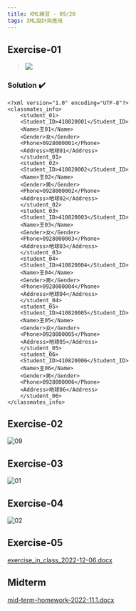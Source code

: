 ```yaml
---
title: XML練習 - 09/20  
tags: XML設計與應用
---
```

## Exercise-01
>![](https://i.imgur.com/aylLTpI.png)
### Solution :heavy_check_mark: 
```xml=
<?xml version="1.0" encoding="UTF-8"?>
<classmates_info>
	<student_01>
	<Student_ID>410820001</Student_ID>
	<Name>王01</Name>
	<Gender>女</Gender>
	<Phone>0928000001</Phone>
	<Address>地球01</Address>
	</student_01>
	<student_02>
	<Student_ID>410820002</Student_ID>
	<Name>王02</Name>
	<Gender>男</Gender>
	<Phone>0928000002</Phone>
	<Address>地球02</Address>
	</student_02>
	<student_03>
	<Student_ID>410820003</Student_ID>
	<Name>王03</Name>
	<Gender>女</Gender>
	<Phone>0928000003</Phone>
	<Address>地球03</Address>
	</student_03>
	<student_04>
	<Student_ID>410820004</Student_ID>
	<Name>王04</Name>
	<Gender>男</Gender>
	<Phone>0928000004</Phone>
	<Address>地球04</Address>
	</student_04>
	<student_05>
	<Student_ID>410820005</Student_ID>
	<Name>王05</Name>
	<Gender>女</Gender>
	<Phone>0928000005</Phone>
	<Address>地球05</Address>
	</student_05>
	<student_06>
	<Student_ID>410820006</Student_ID>
	<Name>王06</Name>
	<Gender>男</Gender>
	<Phone>0928000006</Phone>
	<Address>地球06</Address>
	</student_06>
</classmates_info>
```
## Exercise-02
![09](https://user-images.githubusercontent.com/75154678/200302807-828dc5ef-1928-4537-97b4-dd621d674d21.png)

## Exercise-03
![01](https://user-images.githubusercontent.com/75154678/200303035-26405956-6b54-4cbe-9b0b-9627e87139bd.png)

## Exercise-04
![02](https://user-images.githubusercontent.com/75154678/200303358-88ce774d-72a9-4ab9-a2bf-78481b74ed9d.png)

## Exercise-05
[exercise_in_class_2022-12-06.docx](https://github.com/susansu10/XML-design/files/10169084/exercise_in_class_2022-12-06.docx)

## Midterm
[mid-term-homework-2022-11.1.docx](https://github.com/susansu10/XML-design/files/10154010/mid-term-homework-2022-11.1.docx)

